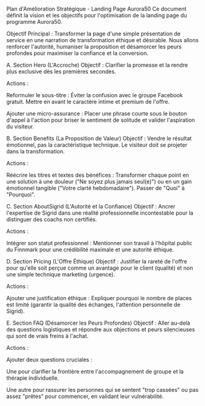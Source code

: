 Plan d'Amélioration Stratégique - Landing Page Aurora50
Ce document définit la vision et les objectifs pour l'optimisation de la landing page du programme Aurora50.

Objectif Principal : Transformer la page d'une simple présentation de service en une narration de transformation éthique et désirable. Nous allons renforcer l'autorité, humaniser la proposition et désamorcer les peurs profondes pour maximiser la confiance et la conversion.

A. Section Hero (L'Accroche)
Objectif : Clarifier la promesse et la rendre plus exclusive dès les premières secondes.

Actions :

Reformuler le sous-titre : Éviter la confusion avec le groupe Facebook gratuit. Mettre en avant le caractère intime et premium de l'offre.

Ajouter une micro-assurance : Placer une phrase courte sous le bouton d'appel à l'action pour briser le sentiment de solitude et valider l'aspiration du visiteur.

B. Section Benefits (La Proposition de Valeur)
Objectif : Vendre le résultat émotionnel, pas la caractéristique technique. Le visiteur doit se projeter dans la transformation.

Actions :

Réécrire les titres et textes des bénéfices : Transformer chaque point en une solution à une douleur ("Ne soyez plus jamais seul(e)") ou en un gain émotionnel tangible ("Votre clarté hebdomadaire"). Passer de "Quoi" à "Pourquoi".

C. Section AboutSigrid (L'Autorité et la Confiance)
Objectif : Ancrer l'expertise de Sigrid dans une réalité professionnelle incontestable pour la distinguer des coachs non certifiés.

Actions :

Intégrer son statut professionnel : Mentionner son travail à l'hôpital public du Finnmark pour une crédibilité maximale et une autorité éthique.

D. Section Pricing (L'Offre Éthique)
Objectif : Justifier la rareté de l'offre pour qu'elle soit perçue comme un avantage pour le client (qualité) et non une simple technique marketing (urgence).

Actions :

Ajouter une justification éthique : Expliquer pourquoi le nombre de places est limité (garantir la qualité des échanges, l'attention personnelle de Sigrid).

E. Section FAQ (Désamorcer les Peurs Profondes)
Objectif : Aller au-delà des questions logistiques et répondre aux objections et peurs silencieuses qui sont de vrais freins à l'achat.

Actions :

Ajouter deux questions cruciales :

Une pour clarifier la frontière entre l'accompagnement de groupe et la thérapie individuelle.

Une autre pour rassurer les personnes qui se sentent "trop cassées" ou pas assez "prêtes" pour commencer, en validant leur vulnérabilité.
